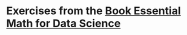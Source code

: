 # Exercises from the [Book Essential Math for Data Science](https://www.oreilly.com/library/view/essential-math-for/9781098102920/])
